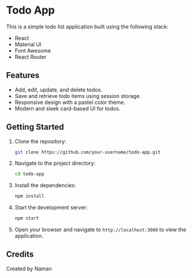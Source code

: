 # Todo App

This is a simple todo list application built using the following stack:
- React
- Material UI
- Font Awesome
- React Router

## Features
- Add, edit, update, and delete todos.
- Save and retrieve todo items using session storage.
- Responsive design with a pastel color theme.
- Modern and sleek card-based UI for todos.

## Getting Started

1. Clone the repository:
   ```bash
   git clone https://github.com/your-username/todo-app.git
   ```

2. Navigate to the project directory:
   ```bash
   cd todo-app
   ```

3. Install the dependencies:
   ```bash
   npm install
   ```

4. Start the development server:
   ```bash
   npm start
   ```

5. Open your browser and navigate to `http://localhost:3000` to view the application.

## Credits
Created by Naman
